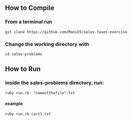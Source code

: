 ## How to Compile

### From a terminal run

```
git clone https://github.com/Manik5/sales-taxes-exercise
```

### Change the working directory with
```
cd sales-problems
```

## How to Run

### inside the sales-problems directory, run:
```
ruby run.rb  "nameofthefile".txt
```
#### example
```
ruby run.rb cart1.txt
```
